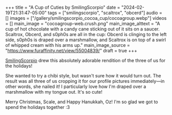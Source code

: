 +++
title = "A Cup of Cuties by SmilingScorpio"
date = "2024-02-19T21:31:47-05:00"
tags = ["smilingscorpio", "scaltrox", "obcerd"]
audio = []
images = ["/gallery/smilingscorpio_cocoa_cup/cocoagroup.webp"]
videos = []
main_image = "cocoagroup-web.crush.png"
main_image_alttext = "A cup of hot chocolate with a candy cane sticking out of it sits on a saucer. Scaltrox, Obcerd, and s0ph0s are all in the cup: Obcerd is clinging to the left side, s0ph0s is draped over a marshmallow, and Scaltrox is on top of a swirl of whipped cream with his arms up."
main_image_source = "https://www.furaffinity.net/view/55004839/"
draft = true
+++

[SmilingScorpio](https://www.furaffinity.net/user/smilingscorpio/) drew this absolutely adorable rendition of the three of us for the holidays!<!--more-->

She wanted to try a chibi style, but wasn't sure how it would turn out. The result was all three of us cropping it for our profile pictures immediately—in other words, she nailed it! I particularly love how I'm draped over a marshmallow with my tongue out. It's so cute!

Merry Christmas, Scale, and Happy Hanukkah, Oz!  I'm so glad we got to spend the holidays together :3

